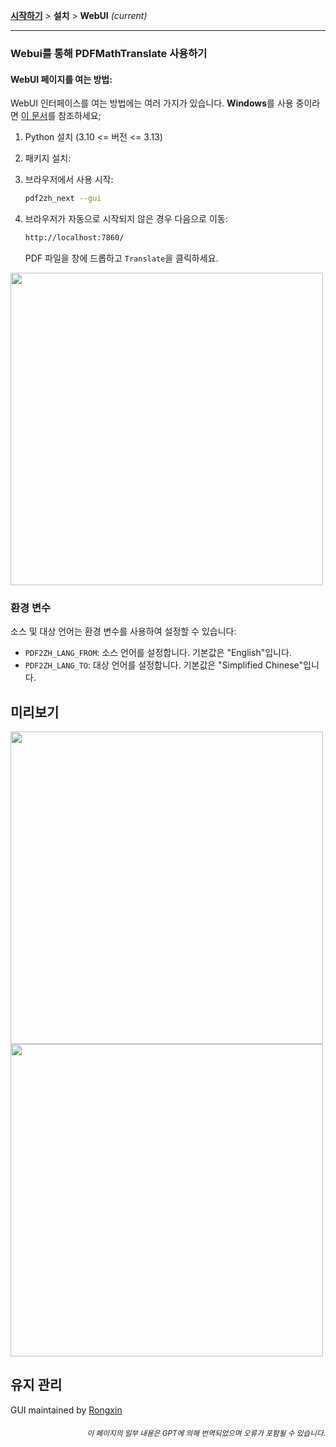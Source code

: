 [**시작하기**](./getting-started.md) > **설치** > **WebUI** _(current)_

---

### Webui를 통해 PDFMathTranslate 사용하기

#### WebUI 페이지를 여는 방법:

WebUI 인터페이스를 여는 방법에는 여러 가지가 있습니다. **Windows**를 사용 중이라면 [이 문서](./INSTALLATION_winexe.md)를 참조하세요;

1. Python 설치 (3.10 <= 버전 <= 3.13)

2. 패키지 설치:

3. 브라우저에서 사용 시작:

    ```bash
    pdf2zh_next --gui
    ```

4. 브라우저가 자동으로 시작되지 않은 경우 다음으로 이동:

    ```bash
    http://localhost:7860/
    ```

    PDF 파일을 창에 드롭하고 `Translate`을 클릭하세요.

<!-- <img src="./images/gui.gif" width="500"/> -->
<img src='./../images/gui.gif' width="500"/>

### 환경 변수

소스 및 대상 언어는 환경 변수를 사용하여 설정할 수 있습니다:

- `PDF2ZH_LANG_FROM`: 소스 언어를 설정합니다. 기본값은 "English"입니다.
- `PDF2ZH_LANG_TO`: 대상 언어를 설정합니다. 기본값은 "Simplified Chinese"입니다.

## 미리보기

<img src="./../images/before.png" width="500"/>
<img src="./../images/after.png" width="500"/>

## 유지 관리

GUI maintained by [Rongxin](https://github.com/reycn)

<div align="right"> 
<h6><small>이 페이지의 일부 내용은 GPT에 의해 번역되었으며 오류가 포함될 수 있습니다.</small></h6>